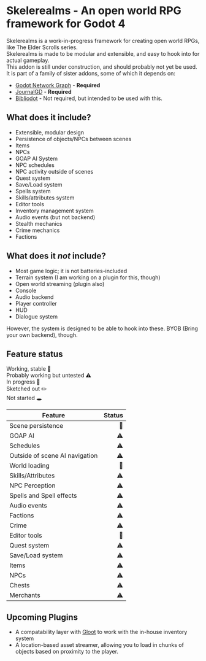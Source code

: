 # Skelerealms - An open world RPG framework for Godot 4

Skelerealms is a work-in-progress framework for creating open world RPGs, like The Elder Scrolls series.  
Skelerealms is made to be modular and extensible, and easy to hook into for actual gameplay.  
This addon is still under construction, and should probably not yet be used.  
It is part of a family of sister addons, some of which it depends on:  
- [Godot Network Graph](https://github.com/SlashScreen/godot-network-graph) - **Required**
- [JournalGD](https://github.com/SlashScreen/journalgd-godot) - **Required**
- [Bibliodot](https://github.com/SlashScreen/Bibliodot) - Not required, but intended to be used with this.

## What does it include?

- Extensible, modular design
- Persistence of objects/NPCs between scenes
- Items
- NPCs
- GOAP AI System
- NPC schedules
- NPC activity outside of scenes
- Quest system
- Save/Load system
- Spells system
- Skills/attributes system
- Editor tools
- Inventory management system
- Audio events (but not backend)
- Stealth mechanics
- Crime mechanics
- Factions

## What does it *not* include?

- Most game logic; it is not batteries-included
- Terrain system (I am working on a plugin for this, though)
- Open world streaming (plugin also)
- Console
- Audio backend
- Player controller
- HUD
- Dialogue system  

However, the system is designed to be able to hook into these. BYOB (Bring your own backend), though.

## Feature status

Working, stable :evergreen_tree:  
Probably working but untested :warning:  
In progress :construction:  
Sketched out :pencil2:  
Not started :hole:  

| Feature | Status |
|---------|--------:|
| Scene persistence | :evergreen_tree:
| GOAP AI | :warning: |
| Schedules | :warning: |
| Outside of scene AI navigation | :warning: |
| World loading | :evergreen_tree: |
| Skills/Attributes | :warning: |
| NPC Perception | :warning: |
| Spells and Spell effects | :warning: |
| Audio events | :warning: |
| Factions | :warning: |
| Crime | :warning: |
| Editor tools | :construction: |
| Quest system | :warning: |
| Save/Load system | :warning: |
| Items | :warning: |
| NPCs | :warning: |
| Chests | :warning: |
| Merchants | :warning: |

## Upcoming Plugins

- A compatability layer with [Gloot](https://github.com/peter-kish/gloot) to work with the in-house inventory system
- A location-based asset streamer, allowing you to load in chunks of objects based on proximity to the player.
